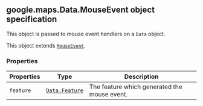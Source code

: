 <h2 id="Data.MouseEvent">
google.maps.Data.MouseEvent
object specification
</h2><p>This object is passed to mouse event handlers on a <code>Data</code> object.</p><p>This object extends
<code><a href="https://github.com/amenadiel/google-maps-documentation/blob/master/docs/google.maps.MouseEvent.md">MouseEvent</a></code>.
</p><h3 id="devsite_header_50">Properties</h3><table summary="object Data.MouseEvent - Properties" width="100%">
<thead>
<tr><th>Properties</th>
<th>Type</th>
<th>Description</th>
</tr></thead>
<tbody>
<tr>
<td><code>feature</code></td>
<td><code><a href="https://github.com/amenadiel/google-maps-documentation/blob/master/docs/google.maps.Data.Feature.md">Data.Feature</a></code></td>
<td>The feature which generated the mouse event.</td>
</tr>
</tbody>
</table>